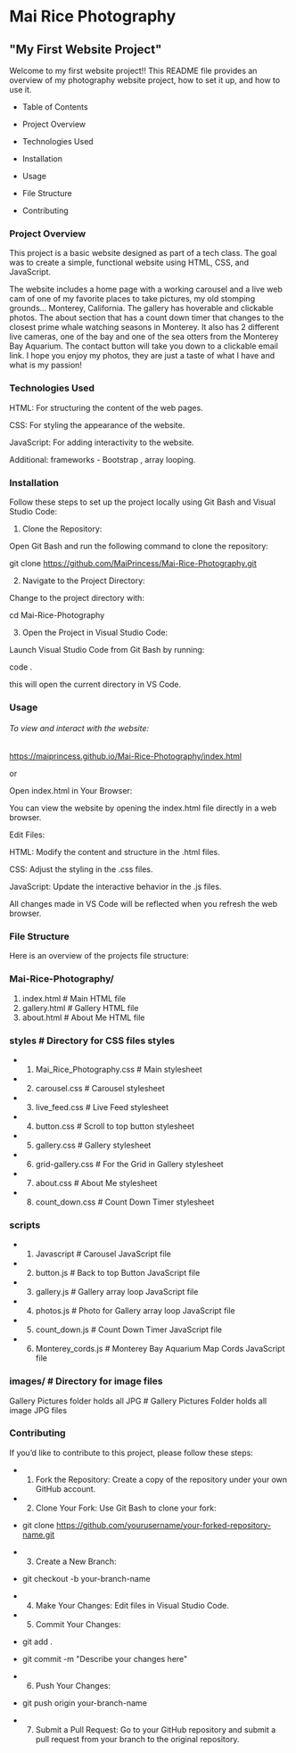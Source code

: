   # Mai Rice Photography
## "My First Website Project"

Welcome to my first website project!! This README file provides an overview of my photography website project, how to set it up, and how to use it.

- Table of Contents

- Project Overview

- Technologies Used

- Installation

- Usage

- File Structure

- Contributing



### Project Overview

This project is a basic website designed as part of a tech class. The goal was to create a simple, functional website using HTML, CSS, and JavaScript. 
   
The website includes a home page with a working carousel and a live web cam of one of my favorite places to take pictures, my old stomping grounds... Monterey, California. The gallery has hoverable and clickable photos. The about section that has a count down timer that changes to the closest prime whale watching seasons in Monterey.  It also has 2 different live cameras, one of the bay and one of the sea otters from the Monterey Bay Aquarium. The contact button will take you down to a  clickable email link.  I hope you enjoy my photos, they are just a taste of what I have and what is my passion!

### Technologies Used

HTML: For structuring the content of the web pages.

CSS: For styling the appearance of the website.

JavaScript: For adding interactivity to the website.

Additional: frameworks - Bootstrap , array looping.


### Installation
Follow these steps to set up the project locally using Git Bash and Visual Studio Code:

1. Clone the Repository:

Open Git Bash and run the following command to clone the repository:

git clone https://github.com/MaiPrincess/Mai-Rice-Photography.git



2. Navigate to the Project Directory:

Change to the project directory with:

cd Mai-Rice-Photography


3. Open the Project in Visual Studio Code:

Launch Visual Studio Code from Git Bash by running:

code .

this will open the current directory in VS Code.



### Usage

###### To view and interact with the website:

https://maiprincess.github.io/Mai-Rice-Photography/index.html

or

Open index.html in Your Browser:

You can view the website by opening the index.html file directly in a web browser.

Edit Files:

HTML: Modify the content and structure in the .html files.

CSS: Adjust the styling in the .css files.

JavaScript: Update the interactive behavior in the .js files.

All changes made in VS Code will be reflected when you refresh the web browser.


### File Structure
Here is an overview of the projects file structure:

### Mai-Rice-Photography/

1.  index.html                                        # Main HTML file
2. gallery.html                                      # Gallery HTML file
3. about.html                                        # About Me HTML file

### styles                                               # Directory for CSS files styles
- 1. Mai_Rice_Photography.css           # Main stylesheet
- 2.   carousel.css                                # Carousel stylesheet
- 3.   live_feed.css                            # Live Feed stylesheet
- 4.   button.css                            # Scroll to top button stylesheet
- 5.   gallery.css                        # Gallery stylesheet
- 6.   grid-gallery.css                # For the Grid in Gallery stylesheet
- 7.   about.css                    # About Me stylesheet
- 8.   count_down.css            # Count Down Timer stylesheet

### scripts
-  1. Javascript                                    # Carousel JavaScript file
- 2.  button.js                                  # Back to top Button JavaScript file
- 3.  gallery.js                              # Gallery array loop JavaScript file
- 4.  photos.js                            # Photo for Gallery array loop JavaScript file
- 5.  count_down.js                     # Count Down Timer JavaScript file
- 6.  Monterey_cords.js              # Monterey Bay Aquarium Map Cords JavaScript file

### images/                                           # Directory for image files
 Gallery Pictures folder holds all JPG         # Gallery Pictures Folder holds all image JPG files



### Contributing
If you’d like to contribute to this project, please follow these steps:

- 1.  Fork the Repository: Create a copy of the repository under your own GitHub account.

- 2.  Clone Your Fork: Use Git Bash to clone your fork:

- git clone https://github.com/yourusername/your-forked-repository-name.git

- 3.  Create a New Branch:

- git checkout -b your-branch-name

- 4.  Make Your Changes: Edit files in Visual Studio Code.

- 5.  Commit Your Changes:

- git add .
- git commit -m "Describe your changes here"


- 6.  Push Your Changes:

- git push origin your-branch-name


- 7.  Submit a Pull Request: Go to your GitHub repository and submit a pull request from your branch to the original repository.


